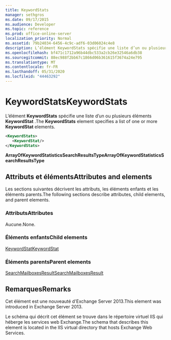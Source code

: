 ```yaml
---
title: KeywordStats
manager: sethgros
ms.date: 09/17/2015
ms.audience: Developer
ms.topic: reference
ms.prod: office-online-server
localization_priority: Normal
ms.assetid: 79b24034-6456-4c9c-adf6-03d06024c4e8
description: L’élément KeywordStats spécifie une liste d’un ou plusieurs éléments KeywordStat.
ms.openlocfilehash: bf471c1712a96b44dbc533a2cb26e32546a6db38
ms.sourcegitcommit: 88ec988f2bb67c1866d06b361615f3674a24e795
ms.translationtype: MT
ms.contentlocale: fr-FR
ms.lasthandoff: 05/31/2020
ms.locfileid: "44463292"
---
```

# <a name="keywordstats"></a><span data-ttu-id="2b347-103">KeywordStats</span><span class="sxs-lookup"><span data-stu-id="2b347-103">KeywordStats</span></span>

<span data-ttu-id="2b347-104">L’élément **KeywordStats** spécifie une liste d’un ou plusieurs éléments **KeywordStat** .</span><span class="sxs-lookup"><span data-stu-id="2b347-104">The **KeywordStats** element specifies a list of one or more **KeywordStat** elements.</span></span> 
  
```XML
<KeywordStats>
   <KeywordStat/>
</KeywordStats>
```

 <span data-ttu-id="2b347-105">**ArrayOfKeywordStatisticsSearchResultsType**</span><span class="sxs-lookup"><span data-stu-id="2b347-105">**ArrayOfKeywordStatisticsSearchResultsType**</span></span>
## <a name="attributes-and-elements"></a><span data-ttu-id="2b347-106">Attributs et éléments</span><span class="sxs-lookup"><span data-stu-id="2b347-106">Attributes and elements</span></span>

<span data-ttu-id="2b347-107">Les sections suivantes décrivent les attributs, les éléments enfants et les éléments parents.</span><span class="sxs-lookup"><span data-stu-id="2b347-107">The following sections describe attributes, child elements, and parent elements.</span></span>
  
### <a name="attributes"></a><span data-ttu-id="2b347-108">Attributs</span><span class="sxs-lookup"><span data-stu-id="2b347-108">Attributes</span></span>

<span data-ttu-id="2b347-109">Aucune.</span><span class="sxs-lookup"><span data-stu-id="2b347-109">None.</span></span>
  
### <a name="child-elements"></a><span data-ttu-id="2b347-110">Éléments enfants</span><span class="sxs-lookup"><span data-stu-id="2b347-110">Child elements</span></span>

[<span data-ttu-id="2b347-111">KeywordStat</span><span class="sxs-lookup"><span data-stu-id="2b347-111">KeywordStat</span></span>](keywordstat.md)
  
### <a name="parent-elements"></a><span data-ttu-id="2b347-112">Éléments parents</span><span class="sxs-lookup"><span data-stu-id="2b347-112">Parent elements</span></span>

[<span data-ttu-id="2b347-113">SearchMailboxesResult</span><span class="sxs-lookup"><span data-stu-id="2b347-113">SearchMailboxesResult</span></span>](searchmailboxesresult.md)
  
## <a name="remarks"></a><span data-ttu-id="2b347-114">Remarques</span><span class="sxs-lookup"><span data-stu-id="2b347-114">Remarks</span></span>

<span data-ttu-id="2b347-115">Cet élément est une nouveauté d'Exchange Server 2013.</span><span class="sxs-lookup"><span data-stu-id="2b347-115">This element was introduced in Exchange Server 2013.</span></span>
  
<span data-ttu-id="2b347-116">Le schéma qui décrit cet élément se trouve dans le répertoire virtuel IIS qui héberge les services web Exchange.</span><span class="sxs-lookup"><span data-stu-id="2b347-116">The schema that describes this element is located in the IIS virtual directory that hosts Exchange Web Services.</span></span>
  

